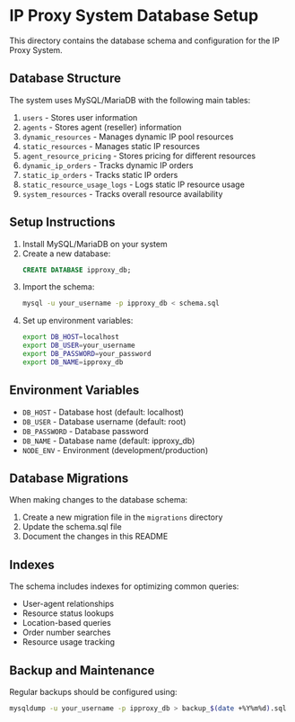 # IP Proxy System Database Setup

This directory contains the database schema and configuration for the IP Proxy System.

## Database Structure

The system uses MySQL/MariaDB with the following main tables:

1. `users` - Stores user information
2. `agents` - Stores agent (reseller) information
3. `dynamic_resources` - Manages dynamic IP pool resources
4. `static_resources` - Manages static IP resources
5. `agent_resource_pricing` - Stores pricing for different resources
6. `dynamic_ip_orders` - Tracks dynamic IP orders
7. `static_ip_orders` - Tracks static IP orders
8. `static_resource_usage_logs` - Logs static IP resource usage
9. `system_resources` - Tracks overall resource availability

## Setup Instructions

1. Install MySQL/MariaDB on your system
2. Create a new database:
   ```sql
   CREATE DATABASE ipproxy_db;
   ```
3. Import the schema:
   ```bash
   mysql -u your_username -p ipproxy_db < schema.sql
   ```
4. Set up environment variables:
   ```bash
   export DB_HOST=localhost
   export DB_USER=your_username
   export DB_PASSWORD=your_password
   export DB_NAME=ipproxy_db
   ```

## Environment Variables

- `DB_HOST` - Database host (default: localhost)
- `DB_USER` - Database username (default: root)
- `DB_PASSWORD` - Database password
- `DB_NAME` - Database name (default: ipproxy_db)
- `NODE_ENV` - Environment (development/production)

## Database Migrations

When making changes to the database schema:

1. Create a new migration file in the `migrations` directory
2. Update the schema.sql file
3. Document the changes in this README

## Indexes

The schema includes indexes for optimizing common queries:

- User-agent relationships
- Resource status lookups
- Location-based queries
- Order number searches
- Resource usage tracking

## Backup and Maintenance

Regular backups should be configured using:

```bash
mysqldump -u your_username -p ipproxy_db > backup_$(date +%Y%m%d).sql
```
